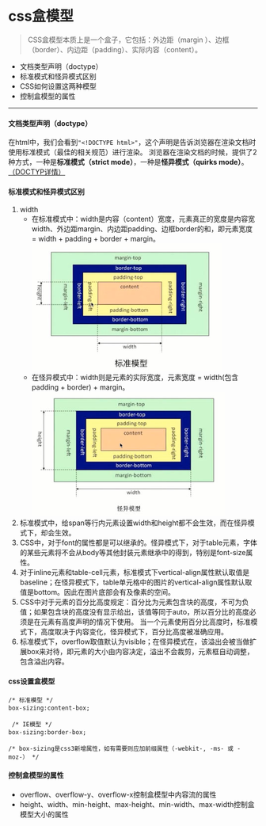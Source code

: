 # css盒模型
> CSS盒模型本质上是一个盒子，它包括：外边距（margin ）、边框（border）、内边距（padding）、实际内容（content）。
- 文档类型声明（doctype）
- 标准模式和怪异模式区别
- CSS如何设置这两种模型
- 控制盒模型的属性
----

#### 文档类型声明（doctype）
在html中，我们会看到`"<!DOCTYPE html>"`，这个声明是告诉浏览器在渲染文档时使用标准模式（最佳的相关规范）进行渲染。
浏览器在渲染文档的时候，提供了2种方式，一种是**标准模式（strict mode）**，一种是**怪异模式（quirks mode）**。[（DOCTYP详情）](http://www.w3school.com.cn/tags/tag_doctype.asp)

#### 标准模式和怪异模式区别
1. width
   - 在标准模式中：width是内容（content）宽度，元素真正的宽度是内容宽width、外边距margin、内边距padding、边框border的和，即元素宽度 = width + padding + border + margin。
   ![标准模式](https://github.com/1985zrd/web-learning/blob/master/imgs/strict.jpg)
   - 在怪异模式中：width则是元素的实际宽度，元素宽度 = width(包含padding + border) + margin。
   ![怪异模式](https://github.com/1985zrd/web-learning/blob/master/imgs/quirks.jpg)
2. 标准模式中，给span等行内元素设置width和height都不会生效，而在怪异模式下，却会生效。
3. CSS中，对于font的属性都是可以继承的。怪异模式下，对于table元素，字体的某些元素将不会从body等其他封装元素继承中的得到，特别是font-size属性。
4. 对于inline元素和table-cell元素，标准模式下vertical-align属性默认取值是baseline；在怪异模式下，table单元格中的图片的vertical-align属性默认取值是bottom。因此在图片底部会有及像素的空间。
5. CSS中对于元素的百分比高度规定：百分比为元素包含块的高度，不可为负值；如果包含块的高度没有显示给出，该值等同于auto，所以百分比的高度必须是在元素有高度声明的情况下使用。 当一个元素使用百分比高度时，标准模式下，高度取决于内容变化，怪异模式下，百分比高度被准确应用。
6. 标准模式下，overflow取值默认为visible；在怪异模式在，该溢出会被当做扩展box来对待，即元素的大小由内容决定，溢出不会裁剪，元素框自动调整，包含溢出内容。

#### css设置盒模型
```
/* 标准模型 */
box-sizing:content-box;

 /* IE模型 */
box-sizing:border-box;

/* box-sizing是css3新增属性，如有需要则应加前缀属性（-webkit-, -ms- 或 -moz-） */
```

#### 控制盒模型的属性
- overflow、overflow-y、overflow-x控制盒模型中内容流的属性
- height、width、min-height、max-height、min-width、max-width控制盒模型大小的属性
